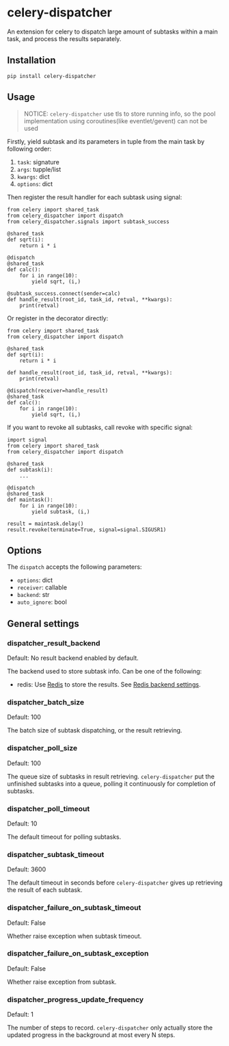 # celery-dispatcher

An extension for celery to dispatch large amount of subtasks within a main task, and process the results separately.

## Installation

```
pip install celery-dispatcher
```

## Usage

> NOTICE: `celery-dispatcher` use tls to store running info, so the pool implementation using coroutines(like eventlet/gevent) can not be used

Firstly, yield subtask and its parameters in tuple from the main task by following order:

1. `task`: signature
2. `args`: tupple/list
3. `kwargs`: dict
4. `options`: dict

Then register the result handler for each subtask using signal:

```
from celery import shared_task
from celery_dispatcher import dispatch
from celery_dispatcher.signals import subtask_success

@shared_task
def sqrt(i):
    return i * i

@dispatch
@shared_task
def calc():
    for i in range(10):
        yield sqrt, (i,)

@subtask_success.connect(sender=calc)
def handle_result(root_id, task_id, retval, **kwargs):
    print(retval)
```

Or register in the decorator directly:

```
from celery import shared_task
from celery_dispatcher import dispatch

@shared_task
def sqrt(i):
    return i * i

def handle_result(root_id, task_id, retval, **kwargs):
    print(retval)

@dispatch(receiver=handle_result)
@shared_task
def calc():
    for i in range(10):
        yield sqrt, (i,)
```

If you want to revoke all subtasks, call revoke with specific signal:

```
import signal
from celery import shared_task
from celery_dispatcher import dispatch

@shared_task
def subtask(i):
    ...

@dispatch
@shared_task
def maintask():
    for i in range(10):
        yield subtask, (i,)

result = maintask.delay()
result.revoke(terminate=True, signal=signal.SIGUSR1)
```

## Options

The `dispatch` accepts the following parameters:

- `options`: dict
- `receiver`: callable
- `backend`: str
- `auto_ignore`: bool

## General settings

### dispatcher_result_backend

Default: No result backend enabled by default.

The backend used to store subtask info. Can be one of the following:

- redis: Use [Redis](https://redis.io/) to store the results. See [Redis backend settings](https://docs.celeryproject.org/en/stable/userguide/configuration.html#conf-redis-result-backend).

### dispatcher_batch_size

Default: 100

The batch size of subtask dispatching, or the result retrieving.

### dispatcher_poll_size

Default: 100

The queue size of subtasks in result retrieving. `celery-dispatcher` put the unfinished subtasks into a queue, polling it continuously for completion of subtasks.

### dispatcher_poll_timeout

Default: 10

The default timeout for polling subtasks.

### dispatcher_subtask_timeout

Default: 3600

The default timeout in seconds before `celery-dispatcher` gives up retrieving the result of each subtask.

### dispatcher_failure_on_subtask_timeout

Default: False

Whether raise exception when subtask timeout.

### dispatcher_failure_on_subtask_exception

Default: False

Whether raise exception from subtask.

### dispatcher_progress_update_frequency

Default: 1

The number of steps to record. `celery-dispatcher` only actually store the updated progress in the background at most every N steps.
